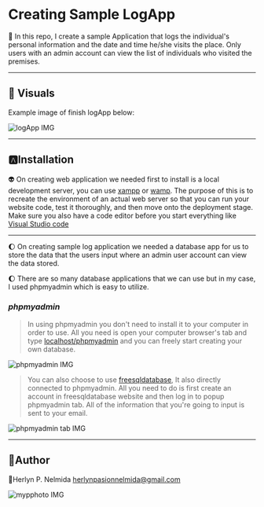 # Creating Sample LogApp

:robot: In this repo, I create a sample  Application that logs the individual's personal information and the date and time he/she visits the place. Only users with an admin account can view the list of individuals who visited the premises.

---

## :eyes: Visuals

Example image of finish logApp below: 


![logApp IMG](https://cdn.fbsbx.com/v/t59.2708-21/260168505_603362037549198_2874443671557917640_n.gif?_nc_cat=102&ccb=1-5&_nc_sid=041f46&_nc_eui2=AeFaNlXY0NOq0zGfwatkbEgfZ1TE8E-IxnRnVMTwT4jGdBI5vMObhapkvSGJps7yXnrmqUL3viymKd4UdpZVl9-h&_nc_ohc=AWij2-eFngQAX8MA5pv&_nc_ht=cdn.fbsbx.com&oh=03eecc50c93283111f4a8e93a40accd5&oe=61A1974B)

---

## :a:Installation
 :alien: On creating web application we needed first to install is a local development server, you can use  [xampp](https://www.apachefriends.org/download.html "xampp") or [wamp](https://sourceforge.net/projects/wampserver/ "wamp"). The purpose of this is to recreate the environment of an actual web server so that you can run your website code, test it thoroughly, and then move onto the deployment stage. Make sure you also have a code editor before you start everything like [Visual Studio code](https://code.visualstudio.com/Download "VS Code")
___

:moon: On creating sample log application we needed a database app for us to store the data that the users input where an admin user account can view the data stored.

:moon: There are so many database applications that we can use but in my case, I used phpmyadmin which is easy to utilize.

### *phpmyadmin*

> In using phpmyadmin you don't need to install it to your computer in order to use. All you need is open your computer browser's tab and type [localhost/phpmyadmin](http://localhost/phpmyadmin/ "phpmyadmin") and you can freely start creating your own database.

![phpmyadmin IMG](https://scontent.xx.fbcdn.net/v/t1.15752-9/p206x206/260366894_227301289514365_4716858292646559482_n.png?_nc_cat=100&ccb=1-5&_nc_sid=aee45a&_nc_eui2=AeEsoOnOWDi0W_Va5vHSbh01i4Dq-BQy1_GLgOr4FDLX8aCxB-u6vM88HuJJgDkMYXVuGuYMniRvZHadIOwT2vLn&_nc_ohc=JmXXX0ubzLMAX-Ta6G9&_nc_ad=z-m&_nc_cid=0&_nc_ht=scontent.xx&oh=c1ac41570142e6d622ff10b37e36a01f&oe=61C54536)
> You can also choose to use [freesqldatabase](https://www.freesqldatabase.com/ "freesqldatabase"), It also directly connected to phpmyadmin. All you need to do is first create an account in freesqldatabase website and then log in to popup phpmyadmin tab. All of the information that you're going to input is sent to your email.

![phpmyadmin tab IMG](https://scontent.xx.fbcdn.net/v/t1.15752-9/p206x206/257771217_631963741173655_573521996328712963_n.png?_nc_cat=106&ccb=1-5&_nc_sid=aee45a&_nc_eui2=AeGLDgNzB9mIaAX6ol52SUuv_whaVsidRSD_CFpWyJ1FIF2xFfBI7hSHLycHmW45yAgMYByEAZALFSljtGnH1RL3&_nc_ohc=H289tg5rnJYAX_Pd-5Q&_nc_ad=z-m&_nc_cid=0&_nc_ht=scontent.xx&oh=9f66f13baf43d9628f33023602bc8837&oe=61C64138)

---
## :vampire:Author

 :girl:Herlyn P. Nelmida <herlynpasionnelmida@gmail.com>

![mypphoto IMG](https://scontent.xx.fbcdn.net/v/t1.15752-9/p206x206/259081523_232889715612698_4974567404806410715_n.jpg?_nc_cat=108&ccb=1-5&_nc_sid=aee45a&_nc_eui2=AeG9ReqcIuG8yukyXII5Ae9a3pTX5dO0LpXelNfl07Quld_SKdZliMz7riTTYIL4Mev_grW0qAjyyKjnuns_SwnN&_nc_ohc=037IYC8q2jYAX-QSCv-&_nc_ad=z-m&_nc_cid=0&_nc_ht=scontent.xx&oh=3b8c89e9cd37ec3383e0f36619249d47&oe=61C647BF)
